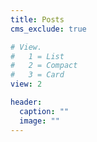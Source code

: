 ```yaml
---
title: Posts
cms_exclude: true

# View.
#   1 = List
#   2 = Compact
#   3 = Card
view: 2

header:
  caption: ""
  image: ""
---
```

